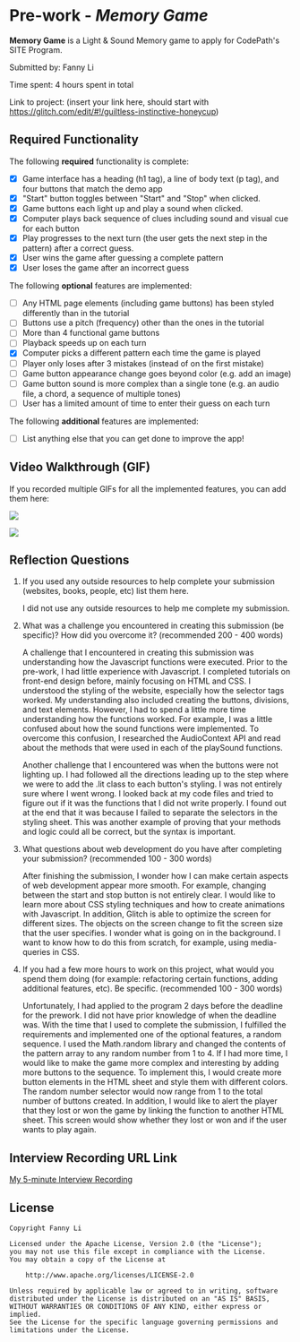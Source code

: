 # Pre-work - *Memory Game*

**Memory Game** is a Light & Sound Memory game to apply for CodePath's SITE Program. 

Submitted by: Fanny Li

Time spent: 4 hours spent in total

Link to project: (insert your link here, should start with https://glitch.com/edit/#!/guiltless-instinctive-honeycup)

## Required Functionality

The following **required** functionality is complete:

* [x] Game interface has a heading (h1 tag), a line of body text (p tag), and four buttons that match the demo app
* [x] "Start" button toggles between "Start" and "Stop" when clicked. 
* [x] Game buttons each light up and play a sound when clicked. 
* [x] Computer plays back sequence of clues including sound and visual cue for each button
* [x] Play progresses to the next turn (the user gets the next step in the pattern) after a correct guess. 
* [x] User wins the game after guessing a complete pattern
* [x] User loses the game after an incorrect guess

The following **optional** features are implemented:

* [ ] Any HTML page elements (including game buttons) has been styled differently than in the tutorial
* [ ] Buttons use a pitch (frequency) other than the ones in the tutorial
* [ ] More than 4 functional game buttons
* [ ] Playback speeds up on each turn
* [x] Computer picks a different pattern each time the game is played
* [ ] Player only loses after 3 mistakes (instead of on the first mistake)
* [ ] Game button appearance change goes beyond color (e.g. add an image)
* [ ] Game button sound is more complex than a single tone (e.g. an audio file, a chord, a sequence of multiple tones)
* [ ] User has a limited amount of time to enter their guess on each turn

The following **additional** features are implemented:

- [ ] List anything else that you can get done to improve the app!


## Video Walkthrough (GIF)

If you recorded multiple GIFs for all the implemented features, you can add them here:
 

![](https://i.imgur.com/zHaONLA.gif)

![](https://i.imgur.com/8D1WD0Y.gif)



## Reflection Questions
1. If you used any outside resources to help complete your submission (websites, books, people, etc) list them here. 

    I did not use any outside resources to help me complete my submission.

2. What was a challenge you encountered in creating this submission (be specific)? How did you overcome it? (recommended 200 - 400 words) 

    A challenge that I encountered in creating this submission was understanding how the Javascript functions were executed. Prior to the pre-work, I had little experience with Javascript. I completed tutorials on front-end design before, mainly focusing on HTML and CSS. I understood the styling of the website, especially how the selector tags worked. My understanding also included creating the buttons, divisions, and text elements. However, I had to spend a little more time understanding how the functions worked. For example, I was a little confused about how the sound functions were implemented. To overcome this confusion, I researched the AudioContext API and read about the methods that were used in each of the playSound functions. 

    Another challenge that I encountered was when the buttons were not lighting up. I had followed all the directions leading up to the step where we were to add the .lit class to each button's styling. I was not entirely sure where I went wrong. I looked back at my code files and tried to figure out if it was the functions that I did not write properly. I found out at the end that it was because I failed to separate the selectors in the styling sheet. This was another example of proving that your methods and logic could all be correct, but the syntax is important. 

3. What questions about web development do you have after completing your submission? (recommended 100 - 300 words) 

    After finishing the submission, I wonder how I can make certain aspects of web development appear more smooth. For example, changing between the start and stop button is not entirely clear. I would like to learn more about CSS styling techniques and how to create animations with Javascript. In addition, Glitch is able to optimize the screen for different sizes. The objects on the screen change to fit the screen size that the user specifies. I wonder what is going on in the background. I want to know how to do this from scratch, for example, using media-queries in CSS. 

4. If you had a few more hours to work on this project, what would you spend them doing (for example: refactoring certain functions, adding additional features, etc). Be specific. (recommended 100 - 300 words) 

    Unfortunately, I had applied to the program 2 days before the deadline for the prework. I did not have prior knowledge of when the deadline was.  With the time that I used to complete the submission, I fulfilled the requirements and implemented one of the optional features, a random sequence. I used the Math.random library and changed the contents of the pattern array to any random number from 1 to 4. If I had more time, I would like to make the game more complex and interesting by adding more buttons to the sequence. To implement this, I would create more button elements in the HTML sheet and style them with different colors. The random number selector would now range from 1 to the total number of buttons created. In addition, I would like to alert the player that they lost or won the game by linking the function to another HTML sheet. This screen would show whether they lost or won and if the user wants to play again. 



## Interview Recording URL Link

[My 5-minute Interview Recording](https://www.loom.com/share/fd805fed30764c9c8de00843206872ea)


## License

    Copyright Fanny Li

    Licensed under the Apache License, Version 2.0 (the "License");
    you may not use this file except in compliance with the License.
    You may obtain a copy of the License at

        http://www.apache.org/licenses/LICENSE-2.0

    Unless required by applicable law or agreed to in writing, software
    distributed under the License is distributed on an "AS IS" BASIS,
    WITHOUT WARRANTIES OR CONDITIONS OF ANY KIND, either express or implied.
    See the License for the specific language governing permissions and
    limitations under the License.
